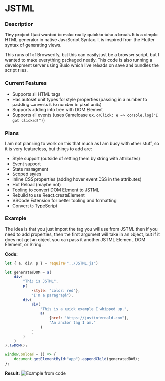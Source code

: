 # JSTML

### Description

Tiny project I just wanted to make really quick to take a break. It is a simple HTML generator in native JavaScript Syntax. It is inspired from the Flutter syntax of generating views.

This runs off of Browserify, but this can easily just be a browser script, but I wanted to make everything packaged neatly. This code is also running a development server using Budo which live reloads on save and bundles the script files.

### Current Features

* Supports all HTML tags
* Has autoset unit types for style properties (passing in a number to padding converts it to number in pixel units)
* Supports adding into tree with DOM Element
* Supports all events (uses Camelcase ex. `onClick: e => console.log("I got clicked!")`)


### Plans

I am not planning to work on this that much as I am busy with other stuff, so it is very featureless, but things to add are:
* Style support (outside of setting them by string with attributes)
* Event support
* State managment
* Scoped styles
* Inline CSS properties (adding hover event CSS in the attributes)
* Hot Reload (maybe not)
* Tooling to convert DOM Element to JSTML
* Rebuild to use React.createElement
* VSCode Extension for better tooling and formatting
* Convert to TypeScript

### Example

The idea is that you just import the tag you will use from JSTML then if you need to add properties, then the first argument will take in an object, but if it does not get an object you can pass it another JSTML Element, DOM Element, or String.

**Code:**
```javascript
let { a, div, p } = require("../JSTML.js");

let generatedDOM = a(
    div(
        "This is JSTML",
        p(
            {style: "color: red"},
            "I'm a paragraph"),
        div(
            div(
                "This is a quick example I whipped up.",
                a(
                    {href: "https://justinfernald.com"},
                    "An anchor tag I am."
                )
            )
        )
    )
).toDOM();

window.onload = () => {
    document.getElementById("app").appendChild(generatedDOM);
};
```

**Result:**
![Example from code](https://i.imgur.com/zxeNqjk.png)

